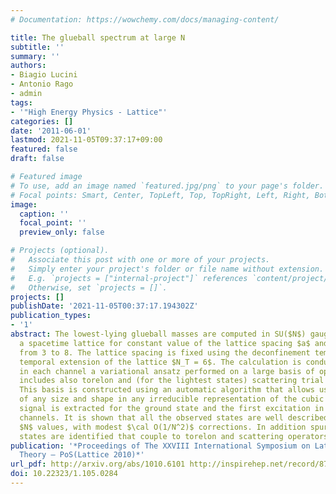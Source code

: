 ```yaml
---
# Documentation: https://wowchemy.com/docs/managing-content/

title: The glueball spectrum at large N
subtitle: ''
summary: ''
authors:
- Biagio Lucini
- Antonio Rago
- admin
tags:
- '"High Energy Physics - Lattice"'
categories: []
date: '2011-06-01'
lastmod: 2021-11-05T09:37:17+09:00
featured: false
draft: false

# Featured image
# To use, add an image named `featured.jpg/png` to your page's folder.
# Focal points: Smart, Center, TopLeft, Top, TopRight, Left, Right, BottomLeft, Bottom, BottomRight.
image:
  caption: ''
  focal_point: ''
  preview_only: false

# Projects (optional).
#   Associate this post with one or more of your projects.
#   Simply enter your project's folder or file name without extension.
#   E.g. `projects = ["internal-project"]` references `content/project/deep-learning/index.md`.
#   Otherwise, set `projects = []`.
projects: []
publishDate: '2021-11-05T00:37:17.194302Z'
publication_types:
- '1'
abstract: The lowest-lying glueball masses are computed in SU($N$) gauge theory on
  a spacetime lattice for constant value of the lattice spacing $a$ and for $N$ ranging
  from 3 to 8. The lattice spacing is fixed using the deconfinement temperature at
  temporal extension of the lattice $N_T = 6$. The calculation is conducted employing
  in each channel a variational ansatz performed on a large basis of operators that
  includes also torelon and (for the lightest states) scattering trial functions.
  This basis is constructed using an automatic algorithm that allows us to build operators
  of any size and shape in any irreducible representation of the cubic group. A good
  signal is extracted for the ground state and the first excitation in several symmetry
  channels. It is shown that all the observed states are well described by their large
  $N$ values, with modest $\cal O(1/N^2)$ corrections. In addition spurious
  states are identified that couple to torelon and scattering operators.
publication: '*Proceedings of The XXVIII International Symposium on Lattice Field
  Theory — PoS(Lattice 2010)*'
url_pdf: http://arxiv.org/abs/1010.6101 http://inspirehep.net/record/875025 https://pos.sissa.it/105/284
doi: 10.22323/1.105.0284
---
```

